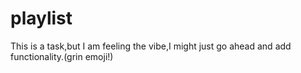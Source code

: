 # playlist
This is a task,but I am feeling the vibe,I might just go ahead and add functionality.(grin emoji!)